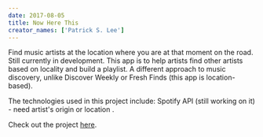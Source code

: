 ```yaml
---
date: 2017-08-05
title: Now Here This
creator_names: ['Patrick S. Lee']
---
```


Find music artists at the location where you are at that moment on the road. Still currently in development. This app is to help artists find other artists based on locality and build a playlist. A different approach to music discovery, unlike Discover Weekly or Fresh Finds (this app is location-based). 

The technologies used in this project include: 
Spotify API (still working on it) - need artist's origin or location .

Check out the project [here](https://github.com/leebrother).

